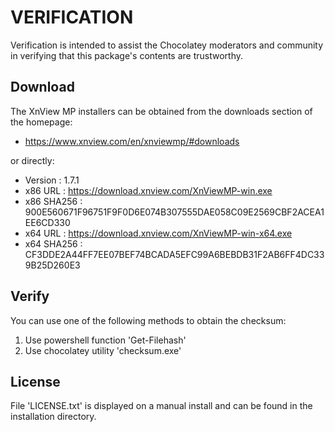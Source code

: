 # VERIFICATION
Verification is intended to assist the Chocolatey moderators and community in verifying that this package's contents are trustworthy.

## Download
The XnView MP installers can be obtained from the downloads section of 
the homepage:
- https://www.xnview.com/en/xnviewmp/#downloads

or directly:
- Version    : 1.7.1
- x86 URL    : https://download.xnview.com/XnViewMP-win.exe
- x86 SHA256 : 900E560671F96751F9F0D6E074B307555DAE058C09E2569CBF2ACEA1EE6CD330
- x64 URL    : https://download.xnview.com/XnViewMP-win-x64.exe
- x64 SHA256 : CF3DDE2A44FF7EE07BEF74BCADA5EFC99A6BEBDB31F2AB6FF4DC339B25D260E3


## Verify
You can use one of the following methods to obtain the checksum:
1. Use powershell function 'Get-Filehash'
2. Use chocolatey utility 'checksum.exe'


## License
File 'LICENSE.txt' is displayed on a manual install and can be found in
the installation directory.
